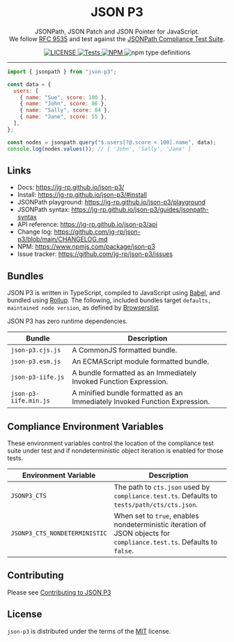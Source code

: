 <h1 align="center">JSON P3</h1>

<p align="center">
JSONPath, JSON Patch and JSON Pointer for JavaScript.
<br>
We follow <a href="https://datatracker.ietf.org/doc/html/rfc9535">RFC 9535</a> and test against the <a href="https://github.com/jsonpath-standard/jsonpath-compliance-test-suite">JSONPath Compliance Test Suite</a>.
</p>

<p align="center">
  <a href="https://github.com/jg-rp/json-p3/blob/main/LICENSE">
    <img alt="LICENSE" src="https://img.shields.io/npm/l/json-p3?style=flat-square">
  </a>
  <a href="https://github.com/jg-rp/json-p3/actions">
    <img src="https://img.shields.io/github/actions/workflow/status/jg-rp/json-p3/tests.yaml?branch=main&label=tests&style=flat-square" alt="Tests">
  </a>
  <a href="https://www.npmjs.com/package/json-p3">
    <img alt="NPM" src="https://img.shields.io/npm/v/json-p3?style=flat-square">
  </a>
  <img alt="npm type definitions" src="https://img.shields.io/npm/types/json-p3?style=flat-square">
</p>

---

```javascript
import { jsonpath } from "json-p3";

const data = {
  users: [
    { name: "Sue", score: 100 },
    { name: "John", score: 86 },
    { name: "Sally", score: 84 },
    { name: "Jane", score: 55 },
  ],
};

const nodes = jsonpath.query("$.users[?@.score < 100].name", data);
console.log(nodes.values()); // [ 'John', 'Sally', 'Jane' ]
```

## Links

- Docs: https://jg-rp.github.io/json-p3/
- Install: https://jg-rp.github.io/json-p3/#install
- JSONPath playground: https://jg-rp.github.io/json-p3/playground
- JSONPath syntax: https://jg-rp.github.io/json-p3/guides/jsonpath-syntax
- API reference: https://jg-rp.github.io/json-p3/api
- Change log: https://github.com/jg-rp/json-p3/blob/main/CHANGELOG.md
- NPM: https://www.npmjs.com/package/json-p3
- Issue tracker: https://github.com/jg-rp/json-p3/issues

## Bundles

JSON P3 is written in TypeScript, compiled to JavaScript using [Babel](https://babeljs.io/), and bundled using [Rollup](https://rollupjs.org/introduction/). The following, included bundles target `defaults, maintained node version`, as defined by [Browserslist](https://browsersl.ist/#q=defaults%2C+maintained+node+versions).

JSON P3 has zero runtime dependencies.

| Bundle                | Description                                                                |
| --------------------- | -------------------------------------------------------------------------- |
| `json-p3.cjs.js`      | A CommonJS formatted bundle.                                               |
| `json-p3.esm.js`      | An ECMAScript module formatted bundle.                                     |
| `json-p3-iife.js`     | A bundle formatted as an Immediately Invoked Function Expression.          |
| `json-p3-iife.min.js` | A minified bundle formatted as an Immediately Invoked Function Expression. |

## Compliance Environment Variables

These environment variables control the location of the compliance test suite under test and if nondeterministic object iteration is enabled for those tests.

| Environment Variable          | Description                                                                                                           |
| ----------------------------- | --------------------------------------------------------------------------------------------------------------------- |
| `JSONP3_CTS`                  | The path to `cts.json` used by `compliance.test.ts`. Defaults to `tests/path/cts/cts.json`.                           |
| `JSONP3_CTS_NONDETERMINISTIC` | When set to `true`, enables nondeterministic iteration of JSON objects for `compliance.test.ts`. Defaults to `false`. |

## Contributing

Please see [Contributing to JSON P3](https://github.com/jg-rp/json-p3/blob/main/CONTRIBUTING.md)

## License

`json-p3` is distributed under the terms of the [MIT](https://spdx.org/licenses/MIT.html) license.
